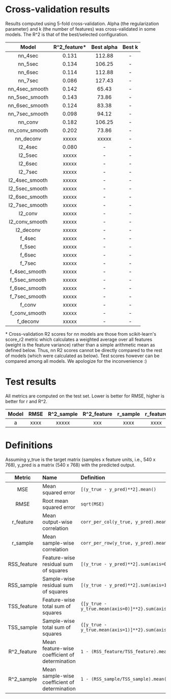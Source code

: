 # Cross-validation results
Results computed using 5-fold cross-validation.
Alpha (the regularization parameter) and k (the number of features) was cross-validated in some models. The R^2 is that of the best/selected configuration.

| Model			| R^2_feature*	| Best alpha| Best k	| 
|:-------------:|:-------------:|:---------:|:---------:|
| nn_4sec		| 0.131			| 112.88	| -			|
| nn_5sec		| 0.134			| 106.25	| -			|
| nn_6sec		| 0.114			| 112.88	| -			|
| nn_7sec		| 0.086			| 127.43	| -			|
| nn_4sec_smooth| 0.142			| 65.43		| -			|
| nn_5sec_smooth| 0.143			| 73.86		| -			|
| nn_6sec_smooth| 0.124			| 83.38		| -			|
| nn_7sec_smooth| 0.098			| 94.12		| -			|
| nn_conv		| 0.182			| 106.25	| -			|
| nn_conv_smooth| 0.202			| 73.86		| -			|
| nn_deconv		| xxxxx			| xxxxx		| -			|
| l2_4sec		| 0.080			| -			| -			|
| l2_5sec		| xxxxx			| -			| -			|
| l2_6sec		| xxxxx			| -			| -			|
| l2_7sec		| xxxxx			| -			| -			|
| l2_4sec_smooth| xxxxx			| -			| -			|
| l2_5sec_smooth| xxxxx			| -			| -			|
| l2_6sec_smooth| xxxxx			| -			| -			|
| l2_7sec_smooth| xxxxx			| -			| -			|
| l2_conv		| xxxxx			| -			| -			|
| l2_conv_smooth| xxxxx			| -			| -			|
| l2_deconv		| xxxxx			| -			| -			|
| f_4sec		| xxxxx			| -			| -			|
| f_5sec		| xxxxx			| -			| -			|
| f_6sec		| xxxxx			| -			| -			|
| f_7sec		| xxxxx			| -			| -			|
| f_4sec_smooth	| xxxxx			| -			| -			|
| f_5sec_smooth	| xxxxx			| -			| -			|
| f_6sec_smooth	| xxxxx			| -			| -			|
| f_7sec_smooth	| xxxxx			| -			| -			|
| f_conv		| xxxxx			| -			| -			|
| f_conv_smooth	| xxxxx			| -			| -			|
| f_deconv		| xxxxx			| -			| -			|

\* Cross-validation R2 scores for nn models are those from scikit-learn's score_r2 metric which calculates a weighted average over all features (weight is the feature variance) rather than a simple arithmetic mean as defined below. Thus, nn R2 scores cannot be directly compared to the rest of models (which were calculated as below). Test scores however can be compared among all models. We apologize for the inconvenience :)

# Test results
All metrics are computed on the test set.
Lower is better for RMSE, higher is better for r and R^2.

| Model	| RMSE	| R^2_sample	| R^2_feature	| r_sample	| r_feature	| 
|:-----:|:-----:|:-------------:|:-------------:|:---------:|:---------:|
| a		| xxxx	| xxxxx			| xxx			| xxxx		| xxxx		|

# Definitions
Assuming y_true is the target matrix (samples x feature units, i.e., 540 x 768),
y_pred is a matrix (540 x 768) with the predicted output.

|	Metric		|				Name			|		 	Definition		|
|:-------------:|:------------------------------|:--------------------------|
| MSE			| Mean squared error			| `[(y_true - y_pred)**2].mean()`		|
| RMSE			| Root mean squared error 		| `sqrt(MSE)`							|
| r_feature		| Mean output-wise correlation	| `corr_per_col(y_true, y_pred).mean()`	|
| r_sample		| Mean sample-wise correlation	| `corr_per_row(y_true, y_pred).mean()`	|
| RSS_feature	| Feature-wise residual sum of squares	| `[(y_true - y_pred)**2].sum(axis=0)`					|
| RSS_sample	| Sample-wise residual sum of squares	| `[(y_true - y_pred)**2].sum(axis=1)`					|
| TSS_feature	| Feature-wise total sum of squares		| `{[y_true - y_true.mean(axis=0)]**2}.sum(axis=0)`		|
| TSS_sample	| Sample-wise total sum of squares		| `{[y_true - y_true.mean(axis=1)]**2}.sum(axis=1)`		|
| R^2_feature	| Mean feature-wise coefficient of determination	| `1 - (RSS_feature/TSS_feature).mean()`	|
| R^2_sample	| Mean sample-wise coefficient of determination		| `1 - (RSS_sample/TSS_sample).mean()`		|

